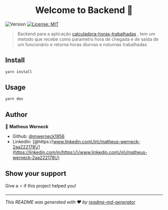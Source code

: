 <h1 align="center">Welcome to Backend 👋</h1>
<p>
  <img alt="Version" src="https://img.shields.io/badge/version-1.0.0-blue.svg?cacheSeconds=2592000" />
  <a href="#" target="_blank">
    <img alt="License: MIT" src="https://img.shields.io/badge/License-MIT-yellow.svg" />
  </a>
</p>


> Backend para a aplicação [calculadora-horas-trabalhadas](https://github.com/mwerneck1956/calculadora-horas-trabalho-frontend) , tem um metodo que recebe como parametro hora de chegada e de saída de um funcionário e retorna horas diurnas e noturnas trabalhadas

## Install

```sh
yarn install
```

## Usage

```sh
yarn dev
```

## Author

👤 **Matheus Werneck**

* Github: [@mwerneck1956](https://github.com/mwerneck1956)
* LinkedIn: [@https:\/\/www.linkedin.com\/in\/matheus-werneck-2aa222178\/](https://linkedin.com/in/https:\/\/www.linkedin.com\/in\/matheus-werneck-2aa222178\/)

## Show your support

Give a ⭐️ if this project helped you!

***
_This README was generated with ❤️ by [readme-md-generator](https://github.com/kefranabg/readme-md-generator)_
